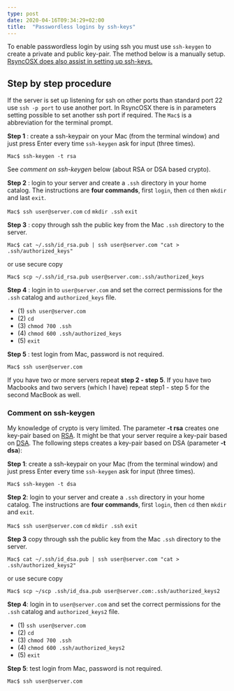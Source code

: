 ```yaml
---
type: post
date: 2020-04-16T09:34:29+02:00
title:  "Passwordless logins by ssh-keys"
---
```


To enable passwordless login by using ssh you must use `ssh-keygen` to create a private and public key-pair. The method below is a manually setup. [RsyncOSX does also assist in setting up ssh-keys.](/ssh)

## Step by step procedure

If the server is set up listening for ssh on other ports than standard port 22 use `ssh -p port` to use another port. In RsyncOSX there is in parameters setting possible to set another ssh port if required. The `Mac$` is a abbreviation for the terminal prompt.

**Step 1** : create a ssh-keypair on your Mac (from the terminal window) and just press Enter every time `ssh-keygen` ask for input (three times).

`Mac$ ssh-­keygen -­t rsa`

See _comment on ssh-keygen_ below (about RSA or DSA based crypto).

**Step 2** : login to your server and create a `.ssh` directory in your home catalog. The instructions are **four commands**, first `login`, then `cd` then `mkdir` and last `exit`.

`Mac$ ssh user@server.com` `cd` `mkdir .ssh` `exit`

**Step 3** : copy through ssh the public key from the Mac `.ssh` directory to the server.

`Mac$ cat ~/.ssh/id_rsa.pub | ssh user@server.com "cat > .ssh/authorized_keys"`

or use secure copy

`Mac$ scp ~/.ssh/id_rsa.pub user@server.com:.ssh/authorized_keys`

**Step 4** : login in to `user@server.com` and set the correct permissions for the `.ssh` catalog and `authorized_keys` file.

* (1) `ssh user@server.com`
* (2) `cd`
* (3) `chmod 700 .ssh`
* (4) `chmod 600 .ssh/authorized_keys`
* (5) `exit`

**Step 5** : test login from Mac, password is not required.

`Mac$ ssh user@server.com`

If you have two or more servers repeat **step 2 - step 5**. If you have two Macbooks and two servers (which I have) repeat step1 - step 5 for the second MacBook as well.

### Comment on ssh-keygen

My knowledge of crypto is very limited. The parameter **-t rsa** creates one key-pair based on <a href="https://en.wikipedia.org/wiki/RSA_(cryptosystem)" target="_blank">RSA</a>. It might be that your server require a key-pair based on <a href="https://en.wikipedia.org/wiki/Digital_Signature_Algorithm" target="_blank">DSA</a>. The following steps creates a key-pair based on DSA (parameter **-t dsa**):

**Step 1**: create a ssh-keypair on your Mac (from the terminal window) and just press Enter every time `ssh-keygen` ask for input (three times).

`Mac$ ssh-­keygen -­t dsa`

**Step 2**: login to your server and create a `.ssh` directory in your home catalog. The instructions are **four commands**, first `login`, then `cd` then `mkdir` and `exit`.

`Mac$ ssh user@server.com` `cd` `mkdir .ssh` `exit`

**Step 3** copy through ssh the public key from the Mac `.ssh` directory to the server.

`Mac$ cat ~/.ssh/id_dsa.pub | ssh user@server.com "cat > .ssh/authorized_keys2"`

or use secure copy

`Mac$ scp ~/scp .ssh/id_dsa.pub user@server.com:.ssh/authorized_keys2`

**Step 4**: login in to `user@server.com` and set the correct permissions for the `.ssh` catalog and `authorized_keys2` file.

* (1) `ssh user@server.com`
* (2) `cd`
* (3) `chmod 700 .ssh`
* (4) `chmod 600 .ssh/authorized_keys2`
* (5) `exit`

**Step 5**: test login from Mac, password is not required.

`Mac$ ssh user@server.com`
